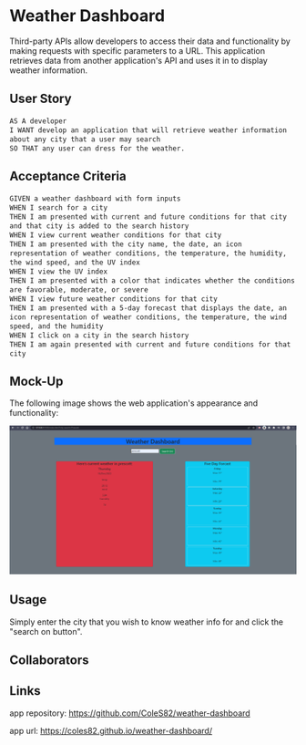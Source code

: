 # Weather Dashboard

Third-party APIs allow developers to access their data and functionality by making requests with specific parameters to a URL. This application retrieves data from another application's API and uses it in to display weather information. 

## User Story

```
AS A developer
I WANT develop an application that will retrieve weather information about any city that a user may search
SO THAT any user can dress for the weather.
```

## Acceptance Criteria

```
GIVEN a weather dashboard with form inputs
WHEN I search for a city
THEN I am presented with current and future conditions for that city and that city is added to the search history
WHEN I view current weather conditions for that city
THEN I am presented with the city name, the date, an icon representation of weather conditions, the temperature, the humidity, the wind speed, and the UV index
WHEN I view the UV index
THEN I am presented with a color that indicates whether the conditions are favorable, moderate, or severe
WHEN I view future weather conditions for that city
THEN I am presented with a 5-day forecast that displays the date, an icon representation of weather conditions, the temperature, the wind speed, and the humidity
WHEN I click on a city in the search history
THEN I am again presented with current and future conditions for that city
```

## Mock-Up

The following image shows the web application's appearance and functionality:

![The weather app includes a search option, a list of cities, and a five-day forecast and current weather conditions for Atlanta.](./assets/images/Screenshot%202022-11-10%20004613.png)

## Usage

Simply enter the city that you wish to know weather info for and click the "search on button".

## Collaborators

## Links

app repository:
https://github.com/ColeS82/weather-dashboard

app url:
https://coles82.github.io/weather-dashboard/

